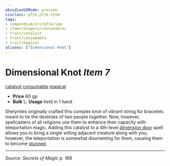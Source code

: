 ```yaml
---
obsidianUIMode: preview
cssclass: pf2e,pf2e-item
tags:
- compendium/src/pf2e/som
- item/category/consumable/
- trait/catalyst
- trait/consumable
- trait/magical
aliases: ["Dimensional Knot"]
---
```

# Dimensional Knot *Item 7*  
[catalyst](rules/traits/catalyst-som.md "Catalyst Item Trait")  [consumable](rules/traits/consumable.md "Consumable Item Trait")  [magical](rules/traits/magical.md "Magical Item Trait")  

- **Price** 60 gp
- **Bulk** L; **Usage** held in 1 hand

Shelynites originally crafted this complex knot of vibrant string for bracelets meant to tie the destinies of two people together. Now, however, spellcasters of all religions use them to enhance their capacity with teleportation magic. Adding this catalyst to a 4th-level [dimension door](compendium/spells/dimension-door.md) spell allows you to bring a single willing adjacent creature along with you; however, the teleportation is somewhat disorienting for them, causing them to become [stunned](rules/conditions.md#Stunned).


---
*Source: Secrets of Magic p. 168*